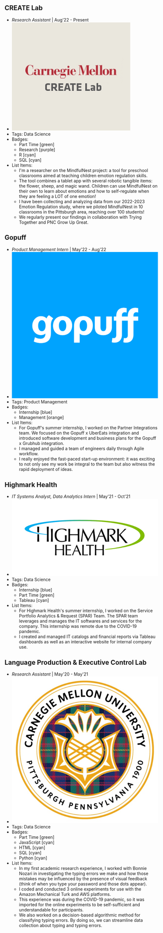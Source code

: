 ## CREATE Lab
- *Research Assistant* | Aug'22 - Present
- ![logo512](../assets/create-lab-logo.png)
- Tags: Data Science
- Badges:
  - Part Time [green]
  - Research [purple]
  - R [cyan]
  - SQL [cyan]
- List Items:
  - I'm a researcher on the MindfulNest project: a tool for preschool classrooms aimed at teaching children emotion regulation skills.
  - The tool combines a tablet app with several robotic tangible items: the flower, sheep, and magic wand. Children can use MindfulNest on their own to learn about emotions and how to self-regulate when they are feeling a LOT of one emotion!
  - I have been collecting and analyzing data from our 2022-2023 Emotion Regulation study, where we piloted MindfulNest in 10 classrooms in the Pittsburgh area, reaching over 100 students!
  - We regularly present our findings in collaboration with Trying Together and PNC Grow Up Great.

## Gopuff
- *Product Management Intern* | May'22 - Aug'22
- ![logo512](../assets/gopuff-logo.png)
- Tags: Product Management
- Badges:
  - Internship [blue]
  - Management [orange]
- List Items:
  - For Gopuff's summer internship, I worked on the Partner Integrations team. We focused on the Gopuff x UberEats integration and introduced software development and business plans for the Gopuff x Grubhub integration.
  - I managed and guided a team of engineers daily through Agile workflow.
  - I really enjoyed the fast-paced start-up environment: it was exciting to not only see my work be integral to the team but also witness the rapid deployment of ideas.

## Highmark Health
- *IT Systems Analyst, Data Analytics Intern* | May'21 - Oct'21
- ![logo512](../assets/highmark-health-logo.png)
- Tags: Data Science
- Badges:
  - Internship [blue]
  - Part Time [green]
  - Tableau [cyan]
- List Items:
  - For Highmark Health's summer internship, I worked on the Service Portfolio Analytics & Request (SPAR) Team. The SPAR team leverages and manages the IT softwares and services for the company. This internship was remote due to the COVID-19 pandemic.
  - I created and managed IT catalogs and financial reports via Tableau dashboards as well as an interactive website for internal company use.

## Language Production & Executive Control Lab
- *Research Assistant* | May'20 - May'21
- ![logo512](../assets/cmu-seal.png)
- Tags: Data Science
- Badges:
  - Part Time [green]
  - JavaScript [cyan]
  - HTML [cyan]
  - SQL [cyan]
  - Python [cyan]
- List Items:
  - In my first academic research experience, I worked with Bonnie Nozari in investigating the typing errors we make and how those mistakes may be influenced by the presence of visual feedback (think of when you type your password and those dots appear).
  - I coded and conducted 3 online experiments for use with the Amazon Mechanical Turk and AWS platforms.
  - This experience was during the COVID-19 pandemic, so it was imported for the online experiments to be self-sufficient and understandable for participants.
  - We also worked on a decision-based algorithmic method for classifying typing errors. By doing so, we can streamline data collection about typing and typing errors.